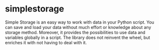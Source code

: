 # simplestorage
Simple Storage is an easy way to work with data in your Python script. You can save and load your data without much effort or knowledge about any storage method. Moreover, it provides the possibilities to use data and variables globally in a script. The library does not reinvent the wheel, but enriches it with not having to deal with it.
